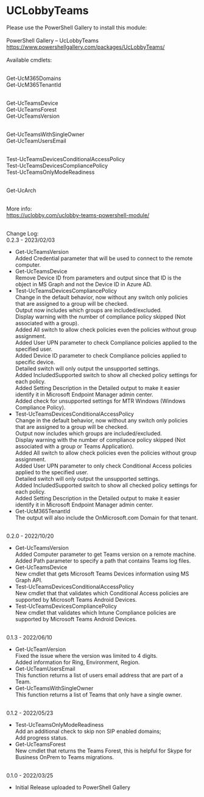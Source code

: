# UCLobbyTeams

Please use the PowerShell Gallery to install this module:
<br/>
<br/>PowerShell Gallery – UcLobbyTeams
<br/> https://www.powershellgallery.com/packages/UcLobbyTeams/
<br/>
<br/>Available cmdlets:

<br/>Get-UcM365Domains
<br/>Get-UcM365TenantId 

<br/>Get-UcTeamsDevice
<br/>Get-UcTeamsForest
<br/>Get-UcTeamsVersion

<br/>Get-UcTeamsWithSingleOwner
<br/>Get-UcTeamUsersEmail

<br/>Test-UcTeamsDevicesConditionalAccessPolicy
<br/>Test-UcTeamsDevicesCompliancePolicy
<br/>Test-UcTeamsOnlyModeReadiness


<br/>Get-UcArch

<br/>More info:
<br/>https://uclobby.com/uclobby-teams-powershell-module/

<br/>Change Log:
<br/>0.2.3 - 2023/02/03
<ul>
  <li>Get-UcTeamsVersion
  <br/>Added Credential parameter that will be used to connect to the remote computer.
  </li>
  <li>Get-UcTeamsDevice
  <br/>Remove Device ID from parameters and output since that ID is the object in MS Graph and not the Device ID in Azure AD.
  </li>
  <li>Test-UcTeamsDevicesCompliancePolicy
  <br/>Change in the default behavior, now without any switch only policies that are assigned to a group will be checked.
  <br/>Output now includes which groups are included/excluded.
  <br/>Display warning with the number of compliance policy skipped (Not associated with a group).
  <br/>Added All switch to allow check policies even the policies without group assignment.
  <br/>Added User UPN parameter to check Compliance policies applied to the specified user.
  <br/>Added Device ID parameter to check Compliance policies applied to specific device.
  <br/>Detailed switch will only output the unsupported settings.
  <br/>Added IncludedSupported switch to show all checked policy settings for each policy.
  <br/>Added Setting Description in the Detailed output to make it easier identify it in Microsoft Endpoint Manager admin center.
  <br/>Added check for unsupported settings for MTR Windows (Windows Compliance Policy). 
  </li>
  <li>Test-UcTeamsDevicesConditionalAccessPolicy
  <br/>Change in the default behavior, now without any switch only policies that are assigned to a group will be checked.
  <br/>Output now includes which groups are included/excluded.
  <br/>Display warning with the number of compliance policy skipped (Not associated with a group or Teams Application).
  <br/>Added All switch to allow check policies even the policies without group assignment.
  <br/>Added User UPN parameter to only check Conditional Access policies applied to the specified user.
  <br/>Detailed switch will only output the unsupported settings.
  <br/>Added IncludedSupported switch to show all checked policy settings for each policy.
  <br/>Added Setting Description in the Detailed output to make it easier identify it in Microsoft Endpoint Manager admin center.
  </li>
  <li>Get-UcM365TenantId
  <br/>The output will also include the OnMicrosoft.com Domain for that tenant.
  </li>
</ul>
<br/>0.2.0 - 2022/10/20
<ul>
  <li>Get-UcTeamsVersion
  <br/>Added Computer parameter to get Teams version on a remote machine.
  <br/>Added Path parameter to specify a path that contains Teams log files.</li>
  <li>Get-UcTeamsDevice
  <br/>New cmdlet that gets Microsoft Teams Devices information using MS Graph API.
  </li>
  <li>Test-UcTeamsDevicesConditionalAccessPolicy
  <br/>New cmdlet that that validates which Conditional Access policies are supported by Microsoft Teams Android Devices.</li>
  <li>Test-UcTeamsDevicesCompliancePolicy
  <br/>New cmdlet that validates which Intune Compliance policies are supported by Microsoft Teams Android Devices.</li>
</ul>
<br/>0.1.3 - 2022/06/10
<ul>
  <li>Get-UcTeamVersion
  <br/>Fixed the issue where the version was limited to 4 digits.
  <br/>Added information for Ring, Environment, Region.</li>
  <li>Get-UcTeamUsersEmail
  <br/>This function returns a list of users email address that are part of a Team.</li>
  </li>
  <li>Get-UcTeamsWithSingleOwner
  <br/>This function returns a list of Teams that only have a single owner.</li>
  </li>
</ul>
<br/>0.1.2 - 2022/05/23
<ul>
  <li>Test-UcTeamsOnlyModeReadiness
  <br/>Add an additional check to skip non SIP enabled domains;
  <br/>Add progress status.</li>
  </li>
  <li>Get-UcTeamsForest
  <br/>New cmdlet that returns the Teams Forest, this is helpful for Skype for Business OnPrem to Teams migrations.</li>
</ul>
<br/>0.1.0 - 2022/03/25
<ul>
  <li>Initial Release uploaded to PowerShell Gallery</li>
</ul>
